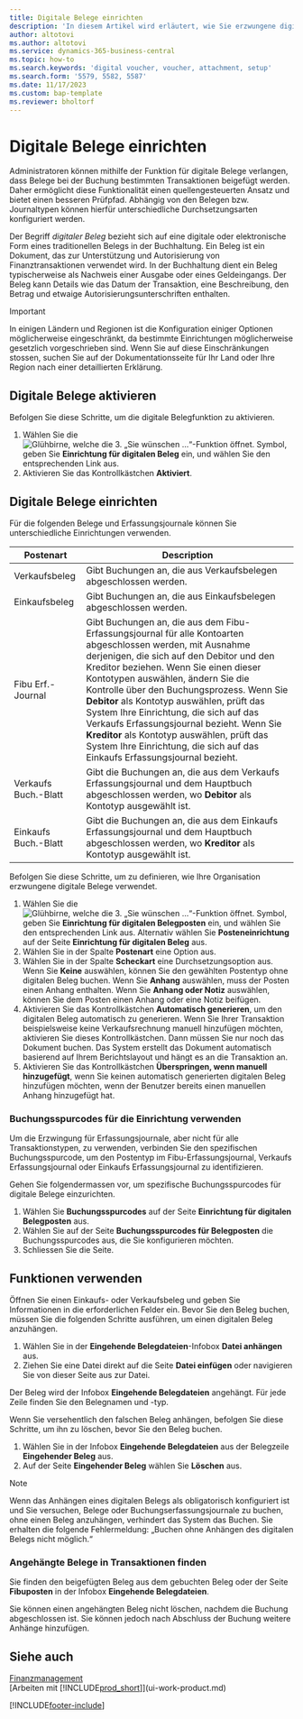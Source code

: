 ```yaml
---
title: Digitale Belege einrichten
description: 'In diesem Artikel wird erläutert, wie Sie erzwungene digitale Belege in Microsoft Dynamics 365 Business Central einrichten und verwenden.'
author: altotovi
ms.author: altotovi
ms.service: dynamics-365-business-central
ms.topic: how-to
ms.search.keywords: 'digital voucher, voucher, attachment, setup'
ms.search.form: '5579, 5582, 5587'
ms.date: 11/17/2023
ms.custom: bap-template
ms.reviewer: bholtorf
---
```


# Digitale Belege einrichten

Administratoren können mithilfe der Funktion für digitale Belege verlangen, dass Belege bei der Buchung bestimmten Transaktionen beigefügt werden. Daher ermöglicht diese Funktionalität einen quellengesteuerten Ansatz und bietet einen besseren Prüfpfad. Abhängig von den Belegen bzw. Journaltypen können hierfür unterschiedliche Durchsetzungsarten konfiguriert werden.

Der Begriff *digitaler Beleg* bezieht sich auf eine digitale oder elektronische Form eines traditionellen Belegs in der Buchhaltung. Ein Beleg ist ein Dokument, das zur Unterstützung und Autorisierung von Finanztransaktionen verwendet wird. In der Buchhaltung dient ein Beleg typischerweise als Nachweis einer Ausgabe oder eines Geldeingangs. Der Beleg kann Details wie das Datum der Transaktion, eine Beschreibung, den Betrag und etwaige Autorisierungsunterschriften enthalten.

> [!IMPORTANT]
> In einigen Ländern und Regionen ist die Konfiguration einiger Optionen möglicherweise eingeschränkt, da bestimmte Einrichtungen möglicherweise gesetzlich vorgeschrieben sind. Wenn Sie auf diese Einschränkungen stossen, suchen Sie auf der Dokumentationsseite für Ihr Land oder Ihre Region nach einer detaillierten Erklärung.

## Digitale Belege aktivieren

Befolgen Sie diese Schritte, um die digitale Belegfunktion zu aktivieren.

1. Wählen Sie die ![Glühbirne, welche die 3. „Sie wünschen ...“-Funktion öffnet.](media/ui-search/search_small.png "Wie möchten Sie weiter verfahren?") Symbol, geben Sie **Einrichtung für digitalen Beleg** ein, und wählen Sie den entsprechenden Link aus.
2. Aktivieren Sie das Kontrollkästchen **Aktiviert**.

## Digitale Belege einrichten

Für die folgenden Belege und Erfassungsjournale können Sie unterschiedliche Einrichtungen verwenden.

| Postenart | Description |
|------------|-------------|
| Verkaufsbeleg | Gibt Buchungen an, die aus Verkaufsbelegen abgeschlossen werden. |
| Einkaufsbeleg | Gibt Buchungen an, die aus Einkaufsbelegen abgeschlossen werden. |
| Fibu Erf.-Journal | Gibt Buchungen an, die aus dem Fibu-Erfassungsjournal für alle Kontoarten abgeschlossen werden, mit Ausnahme derjenigen, die sich auf den Debitor und den Kreditor beziehen. Wenn Sie einen dieser Kontotypen auswählen, ändern Sie die Kontrolle über den Buchungsprozess. Wenn Sie **Debitor** als Kontotyp auswählen, prüft das System Ihre Einrichtung, die sich auf das Verkaufs Erfassungsjournal bezieht. Wenn Sie **Kreditor** als Kontotyp auswählen, prüft das System Ihre Einrichtung, die sich auf das Einkaufs Erfassungsjournal bezieht. |
| Verkaufs Buch.-Blatt | Gibt die Buchungen an, die aus dem Verkaufs Erfassungsjournal und dem Hauptbuch abgeschlossen werden, wo **Debitor** als Kontotyp ausgewählt ist. |
| Einkaufs Buch.-Blatt | Gibt die Buchungen an, die aus dem Einkaufs Erfassungsjournal und dem Hauptbuch abgeschlossen werden, wo **Kreditor** als Kontotyp ausgewählt ist. |

Befolgen Sie diese Schritte, um zu definieren, wie Ihre Organisation erzwungene digitale Belege verwendet.

1. Wählen Sie die ![Glühbirne, welche die 3. „Sie wünschen ...“-Funktion öffnet.](media/ui-search/search_small.png "Wie möchten Sie weiter verfahren?") Symbol, geben Sie **Einrichtung für digitalen Belegposten** ein, und wählen Sie den entsprechenden Link aus. Alternativ wählen Sie **Posteneinrichtung** auf der Seite **Einrichtung für digitalen Beleg** aus.
2. Wählen Sie in der Spalte **Postenart** eine Option aus.
3. Wählen Sie in der Spalte **Scheckart** eine Durchsetzungsoption aus. Wenn Sie **Keine** auswählen, können Sie den gewählten Postentyp ohne digitalen Beleg buchen. Wenn Sie **Anhang** auswählen, muss der Posten einen Anhang enthalten. Wenn Sie **Anhang oder Notiz** auswählen, können Sie dem Posten einen Anhang oder eine Notiz beifügen. 
4. Aktivieren Sie das Kontrollkästchen **Automatisch generieren**, um den digitalen Beleg automatisch zu generieren. Wenn Sie Ihrer Transaktion beispielsweise keine Verkaufsrechnung manuell hinzufügen möchten, aktivieren Sie dieses Kontrollkästchen. Dann müssen Sie nur noch das Dokument buchen. Das System erstellt das Dokument automatisch basierend auf Ihrem Berichtslayout und hängt es an die Transaktion an.
5. Aktivieren Sie das Kontrollkästchen **Überspringen, wenn manuell hinzugefügt**, wenn Sie keinen automatisch generierten digitalen Beleg hinzufügen möchten, wenn der Benutzer bereits einen manuellen Anhang hinzugefügt hat.

### Buchungsspurcodes für die Einrichtung verwenden

Um die Erzwingung für Erfassungsjournale, aber nicht für alle Transaktionstypen, zu verwenden, verbinden Sie den spezifischen Buchungsspurcode, um den Postentyp im Fibu-Erfassungsjournal, Verkaufs Erfassungsjournal oder Einkaufs Erfassungsjournal zu identifizieren.

Gehen Sie folgendermassen vor, um spezifische Buchungsspurcodes für digitale Belege einzurichten.

1. Wählen Sie **Buchungsspurcodes** auf der Seite **Einrichtung für digitalen Belegposten** aus.
2. Wählen Sie auf der Seite **Buchungsspurcodes für Belegposten** die Buchungsspurcodes aus, die Sie konfigurieren möchten.
3. Schliessen Sie die Seite.

## Funktionen verwenden

Öffnen Sie einen Einkaufs- oder Verkaufsbeleg und geben Sie Informationen in die erforderlichen Felder ein. Bevor Sie den Beleg buchen, müssen Sie die folgenden Schritte ausführen, um einen digitalen Beleg anzuhängen.

1. Wählen Sie in der **Eingehende Belegdateien**-Infobox **Datei anhängen** aus.
2. Ziehen Sie eine Datei direkt auf die Seite **Datei einfügen** oder navigieren Sie von dieser Seite aus zur Datei.

Der Beleg wird der Infobox **Eingehende Belegdateien** angehängt. Für jede Zeile finden Sie den Belegnamen und -typ.

Wenn Sie versehentlich den falschen Beleg anhängen, befolgen Sie diese Schritte, um ihn zu löschen, bevor Sie den Beleg buchen.

1. Wählen Sie in der Infobox **Eingehende Belegdateien** aus der Belegzeile **Eingehender Beleg** aus.
2. Auf der Seite **Eingehender Beleg** wählen Sie **Löschen** aus.

> [!NOTE]
> Wenn das Anhängen eines digitalen Belegs als obligatorisch konfiguriert ist und Sie versuchen, Belege oder Buchungserfassungsjournale zu buchen, ohne einen Beleg anzuhängen, verhindert das System das Buchen. Sie erhalten die folgende Fehlermeldung: „Buchen ohne Anhängen des digitalen Belegs nicht möglich.“

### Angehängte Belege in Transaktionen finden

Sie finden den beigefügten Beleg aus dem gebuchten Beleg oder der Seite **Fibuposten** in der Infobox **Eingehende Belegdateien**.

Sie können einen angehängten Beleg nicht löschen, nachdem die Buchung abgeschlossen ist. Sie können jedoch nach Abschluss der Buchung weitere Anhänge hinzufügen.

## Siehe auch 

[Finanzmanagement](finance.md)  
[Arbeiten mit [!INCLUDE[prod_short](includes/prod_short.md)]](ui-work-product.md)

[!INCLUDE[footer-include](includes/footer-banner.md)]
